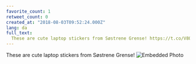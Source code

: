 ```yaml
---
favorite_count: 1
retweet_count: 0
created_at: "2018-08-03T09:52:24.000Z"
lang: da
full_text:
  These are cute laptop stickers from Søstrene Grense! https://t.co/V8OSi5OGNZ
---
```


These are cute laptop stickers from Søstrene Grense!
![Embedded Photo](https://twitter-media-coderbyheart.s3.eu-north-1.amazonaws.com/1025318459163504641-DjqpsULXcAAmzkQ.jpg)
